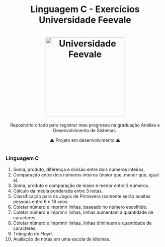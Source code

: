 <h1 align="center"> Linguagem C - Exercícios Universidade Feevale</h1>
<h1 align="center" ><img src="https://www.infoescola.com/wp-content/uploads/2017/06/feevale.jpg" alt="Universidade Feevale" height="250" width="250"/></h1>
<p align="center">Repositório criado para registrar meu progresso na graduação Análise e Desenvolvimento de Sistemas.</p>

<p align="center">⚠️ Projeto em desenvolvimento ⚠️</p>


#

<h3>Linguagem C</h3>

01. Soma, produto, diferença e divisão entre dois números inteiros.
02. Comparação entre dois números inteiros (maior que, menor que, igual a).
03. Soma, produto e comparação de maior e menor entre 3 números.
04. Cálculo da média ponderada entre 3 notas.
05. Classificação para os Jogos de Primavera (somente serão aceitas pessoas entre 6 e 18 anos.
06. Coletar número e imprimir linhas, baseado no número escolhido.
07. Coletar número e imprimir linhas, linhas aumentam a quantidade de caracteres.
08. Coletar número e imprimir linhas, linhas diminuem a quantidade de caracteres.
09. Triângulo de Floyd.
10. Avaliação de notas em uma escola de idiomas.
